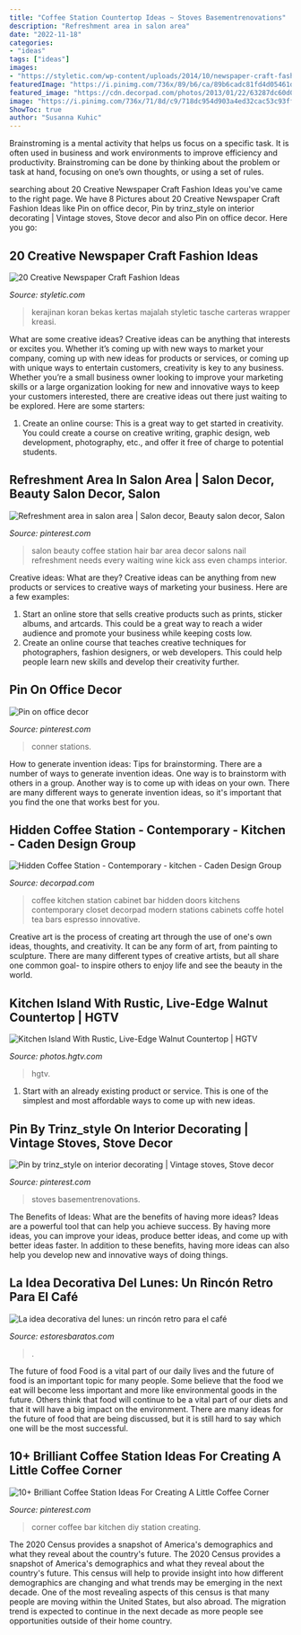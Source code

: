 ```yaml
---
title: "Coffee Station Countertop Ideas ~ Stoves Basementrenovations"
description: "Refreshment area in salon area"
date: "2022-11-18"
categories:
- "ideas"
tags: ["ideas"]
images:
- "https://styletic.com/wp-content/uploads/2014/10/newspaper-craft-fashion-ideas/19-creative-newspaper-craft-fashion-ideas.jpg"
featuredImage: "https://i.pinimg.com/736x/89/b6/ca/89b6cadc81fd4d05461d9cf9b0adf9e9--beauty-bar-salon-salon-bar.jpg"
featured_image: "https://cdn.decorpad.com/photos/2013/01/22/63287dc60d0d.jpeg"
image: "https://i.pinimg.com/736x/71/8d/c9/718dc954d903a4ed32cac53c93ffd4e1.jpg"
ShowToc: true
author: "Susanna Kuhic"
---
```



Brainstroming is a mental activity that helps us focus on a specific task. It is often used in business and work environments to improve efficiency and productivity. Brainstroming can be done by thinking about the problem or task at hand, focusing on one’s own thoughts, or using a set of rules.

	

		
searching about 20 Creative Newspaper Craft Fashion Ideas you've came to the right page. We have 8 Pictures about 20 Creative Newspaper Craft Fashion Ideas like Pin on office decor, Pin by trinz_style on interior decorating | Vintage stoves, Stove decor and also Pin on office decor. Here you go:
		
    
## 20 Creative Newspaper Craft Fashion Ideas

<img loading=lazy src="https://styletic.com/wp-content/uploads/2014/10/newspaper-craft-fashion-ideas/19-creative-newspaper-craft-fashion-ideas.jpg" onerror="this.onerror=null;this.src='https://tse3.mm.bing.net/th?id=OIP.cZl0NKbrOWcZj5rdYlbSJwHaJ4&amp;pid=15.1';" alt="20 Creative Newspaper Craft Fashion Ideas">

_Source: styletic.com_

>kerajinan koran bekas kertas majalah styletic tasche carteras wrapper kreasi. 

	

What are some creative ideas?
Creative ideas can be anything that interests or excites you. Whether it’s coming up with new ways to market your company, coming up with new ideas for products or services, or coming up with unique ways to entertain customers, creativity is key to any business. Whether you’re a small business owner looking to improve your marketing skills or a large organization looking for new and innovative ways to keep your customers interested, there are creative ideas out there just waiting to be explored. Here are some starters: 
1) Create an online course: This is a great way to get started in creativity. You could create a course on creative writing, graphic design, web development, photography, etc., and offer it free of charge to potential students.

    
## Refreshment Area In Salon Area | Salon Decor, Beauty Salon Decor, Salon

<img loading=lazy src="https://i.pinimg.com/736x/89/b6/ca/89b6cadc81fd4d05461d9cf9b0adf9e9--beauty-bar-salon-salon-bar.jpg" onerror="this.onerror=null;this.src='https://tse4.mm.bing.net/th?id=OIP.2ibpLInDc60JOAqM_HwjNQHaLH&amp;pid=15.1';" alt="Refreshment area in salon area | Salon decor, Beauty salon decor, Salon">

_Source: pinterest.com_

>salon beauty coffee station hair bar area decor salons nail refreshment needs every waiting wine kick ass even champs interior. 

	

Creative ideas: What are they?
Creative ideas can be anything from new products or services to creative ways of marketing your business. Here are a few examples:
1. Start an online store that sells creative products such as prints, sticker albums, and artcards. This could be a great way to reach a wider audience and promote your business while keeping costs low.
2. Create an online course that teaches creative techniques for photographers, fashion designers, or web developers. This could help people learn new skills and develop their creativity further.

    
## Pin On Office Decor

<img loading=lazy src="https://i.pinimg.com/736x/71/8d/c9/718dc954d903a4ed32cac53c93ffd4e1.jpg" onerror="this.onerror=null;this.src='https://tse2.mm.bing.net/th?id=OIP.6NO-ou1PraF1JK7_c1YmygHaJ4&amp;pid=15.1';" alt="Pin on office decor">

_Source: pinterest.com_

>conner stations. 

	

How to generate invention ideas: Tips for brainstorming.
There are a number of ways to generate invention ideas. One way is to brainstorm with others in a group. Another way is to come up with ideas on your own. There are many different ways to generate invention ideas, so it's important that you find the one that works best for you.

    
## Hidden Coffee Station - Contemporary - Kitchen - Caden Design Group

<img loading=lazy src="https://cdn.decorpad.com/photos/2013/01/22/63287dc60d0d.jpeg" onerror="this.onerror=null;this.src='https://tse1.mm.bing.net/th?id=OIP.bszBDcj7Q_vtpEk_0qGofAHaLH&amp;pid=15.1';" alt="Hidden Coffee Station - Contemporary - kitchen - Caden Design Group">

_Source: decorpad.com_

>coffee kitchen station cabinet bar hidden doors kitchens contemporary closet decorpad modern stations cabinets coffe hotel tea bars espresso innovative. 

	

Creative art is the process of creating art through the use of one's own ideas, thoughts, and creativity. It can be any form of art, from painting to sculpture. There are many different types of creative artists, but all share one common goal- to inspire others to enjoy life and see the beauty in the world.

    
## Kitchen Island With Rustic, Live-Edge Walnut Countertop | HGTV

<img loading=lazy src="https://hgtvhome.sndimg.com/content/dam/images/hgtv/fullset/2015/1/20/0/Lauren-Levant-Bland_Modern-Rustic-Kitchen-island.jpg.rend.hgtvcom.616.924.suffix/1421782161583.jpeg" onerror="this.onerror=null;this.src='https://tse2.mm.bing.net/th?id=OIP.td_IOosZIUXfO9Pd4T7MEAHaLH&amp;pid=15.1';" alt="Kitchen Island With Rustic, Live-Edge Walnut Countertop | HGTV">

_Source: photos.hgtv.com_

>hgtv. 

	

1. Start with an already existing product or service. This is one of the simplest and most affordable ways to come up with new ideas.

    
## Pin By Trinz_style On Interior Decorating | Vintage Stoves, Stove Decor

<img loading=lazy src="https://i.pinimg.com/originals/43/47/bb/4347bb0101ee1b9d7b14398fed5f243d.jpg" onerror="this.onerror=null;this.src='https://tse4.mm.bing.net/th?id=OIP.teNtOX4lHc5HHC4jnN00uQHaJ4&amp;pid=15.1';" alt="Pin by trinz_style on interior decorating | Vintage stoves, Stove decor">

_Source: pinterest.com_

>stoves basementrenovations. 

	

The Benefits of Ideas: What are the benefits of having more ideas?
Ideas are a powerful tool that can help you achieve success. By having more ideas, you can improve your ideas, produce better ideas, and come up with better ideas faster. In addition to these benefits, having more ideas can also help you develop new and innovative ways of doing things.

    
## La Idea Decorativa Del Lunes: Un Rincón Retro Para El Café

<img loading=lazy src="http://www.estoresbaratos.com/blog/wp-content/uploads/2015/09/rincon-coffe.jpg" onerror="this.onerror=null;this.src='https://tse1.mm.bing.net/th?id=OIP.zxRtL1liYxduJQx0jG01wgHaJ4&amp;pid=15.1';" alt="La idea decorativa del lunes: un rincón retro para el café">

_Source: estoresbaratos.com_

>. 

	

The future of food
Food is a vital part of our daily lives and the future of food is an important topic for many people. Some believe that the food we eat will become less important and more like environmental goods in the future. Others think that food will continue to be a vital part of our diets and that it will have a big impact on the environment. There are many ideas for the future of food that are being discussed, but it is still hard to say which one will be the most successful.

    
## 10+ Brilliant Coffee Station Ideas For Creating A Little Coffee Corner

<img loading=lazy src="https://i.pinimg.com/736x/6d/ef/23/6def23cc5877ffef69a67a5ace282a89.jpg" onerror="this.onerror=null;this.src='https://tse1.mm.bing.net/th?id=OIP.WlpkAdIfyrmJ5n0oNDU4JwHaLH&amp;pid=15.1';" alt="10+ Brilliant Coffee Station Ideas For Creating A Little Coffee Corner">

_Source: pinterest.com_

>corner coffee bar kitchen diy station creating. 

	

The 2020 Census provides a snapshot of America's demographics and what they reveal about the country's future.
The 2020 Census provides a snapshot of America's demographics and what they reveal about the country's future. This census will help to provide insight into how different demographics are changing and what trends may be emerging in the next decade. One of the most revealing aspects of this census is that many people are moving within the United States, but also abroad. The migration trend is expected to continue in the next decade as more people see opportunities outside of their home country.

